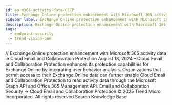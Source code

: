 ```yaml
---
id: eo-m365-activity-data-CECP
title: Exchange Online protection enhancement with Microsoft 365 activity data in Cloud Email and Collaboration Protection
sidebar_label: Exchange Online protection enhancement with Microsoft 365 activity data in Cloud Email and Collaboration Protection
description: Exchange Online protection enhancement with Microsoft 365 activity data in Cloud Email and Collaboration Protection
tags:
  - endpoint-security
  - trend-vision-one
---
```


/*<![CDATA[*/ $('#title').html($('meta[name=map-description]').attr('content')); /*]]>*/ Exchange Online protection enhancement with Microsoft 365 activity data in Cloud Email and Collaboration Protection August 18, 2024 – Cloud Email and Collaboration Protection enhances its protection capabilities for Exchange Online by integrating user behavior analysis. Organizations that permit access to their Exchange Online data can further enable Cloud Email and Collaboration Protection to read activity data through the Microsoft Graph API and Office 365 Management API. Email and Collaboration Security → Cloud Email and Collaboration Protection © 2025 Trend Micro Incorporated. All rights reserved.Search Knowledge Base